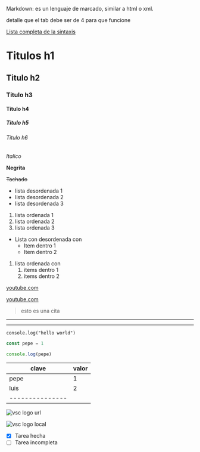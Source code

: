 Markdown: es un lenguaje de marcado, similar a html o xml.

detalle que el tab debe ser de 4 para que funcione

[Lista completa de la sintaxis](https://gist.github.com/Myndex/5140d6fe98519bb15c503c490e713233 "Ver más")

<!-- !comentario -->

<!-- !Titulos -->
# Titulos h1

## Titulo h2

### Titulo h3

#### Titulo h4

##### Titulo h5

###### Titulo h6


<!-- !Letras -->
*Italico*

**Negrita**

~~Tachado~~

<!-- !Listas desordenadas -->
* lista desordenada 1
* lista desordenada 2
* lista desordenada 3

<!-- !Listas ordenadas -->
1. lista ordenada 1
2. lista ordenada 2
3. lista ordenada 3

<!-- !Listas desordenadas anidadas -->
* Lista con desordenada con
    * Item dentro 1
    * Item dentro 2

<!-- !Listas ordenadas anidadas-->
1. lista ordenada con
    1. items dentro 1
    2. items dentro 2

<!-- ! Enlaces -->
[youtube.com](https://www.youtube.com)

<!-- ! Enlaces con title -->
[youtube.com](https://www.youtube.com "Enlace a yt")

<!-- ! Citas de terceros -->
>esto es una cita 

<!-- ! Linea divisoria 1-->
---

<!-- ! Linea divisoria 2-->
___

<!-- !lineas de codigo, debe tener comillas invertidas -->
`console.log("hello world")`

<!-- !bloques de codigo, debe tener 3 comillas invertidas, puedes indicar el lenguaje para obtener remarcado de sintaxis -->
```javascript
const pepe = 1

console.log(pepe)
```

<!-- ! Tablas -->

| clave | valor |
|-------|-------|
|pepe   |1      |
|luis   |2      |
|---------------|

<!-- ! Imagenes con url -->
![vsc logo url](https://techgage.com/wp-content/uploads/2015/04/Microsoft-Visual-Studio-Code-Icon.png)

<!-- ! Imagenes locales -->
![vsc logo local](Microsoft-Visual-Studio-Code-Icon.png "vsc logo")

<!-- !GITHUB ONLY -->
<!-- ! to do -->
* [x] Tarea hecha
* [ ] Tarea incompleta